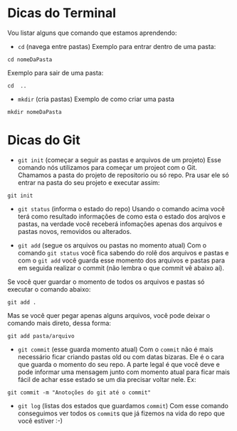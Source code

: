 # Dicas do Terminal

Vou listar alguns que comando que estamos aprendendo:

- `cd` (navega entre pastas)
  Exemplo para entrar dentro de uma pasta:

```
cd nomeDaPasta
```

Exemplo para sair de uma pasta:

```
cd  ..
```

- `mkdir` (cria pastas)
  Exemplo de como criar uma pasta

```
mkdir nomeDaPasta
```

# Dicas do Git

- `git init` (começar a seguir as pastas e arquivos de um projeto)
  Esse comando nós utilizamos para começar um projeot com o Git. Chamamos a pasta do projeto de repositorio ou só repo. Pra usar ele só entrar na pasta do seu projeto e executar assim:

```
git init
```

- `git status` (informa o estado do repo)
  Usando o comando acima você terá como resultado informações de como esta o estado dos arqivos e pastas, na verdade você receberá infomações apenas dos arquivos e pastas novos, removidos ou alterados.

- `git add` (segue os arquivos ou pastas no momento atual)
  Com o comando `git status` você fica sabendo do rolê dos arquivos e pastas e com o `git add` você guarda esse momento dos arquivos e pastas para em seguida realizar o commit (não lembra o que commit vê abaixo aí).

Se você quer guardar o momento de todos os arquivos e pastas só executar o comando abaixo:

```
git add .
```

Mas se você quer pegar apenas alguns arquivos, você pode deixar o comando mais direto, dessa forma:

```
git add pasta/arquivo
```

- `git commit` (esse guarda momento atual)
  Com o `commit` não é mais necessário ficar criando pastas old ou com datas bizaras. Ele é o cara que guarda o momento do seu repo.
  A parte legal é que você deve e pode informar uma mensagem junto com momento atual para ficar mais fácil de achar esse estado se um dia precisar voltar nele. Ex:

```
git commit -m "Anotoções do git até o commit"
```

- `git log` (listas dos estados que guardamos `commit`)
  Com esse comando conseguimos ver todos os `commit`s que já fizemos na vida do repo que você estiver :-)